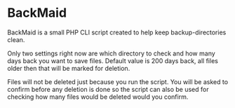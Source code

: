 BackMaid
========

BackMaid is a small PHP CLI script created to help keep backup-directories clean.

Only two settings right now are which directory to check and how many days back you want to save files. Default value is 200 days back, all files older then that will be marked for deletion.

Files will not be deleted just because you run the script. You will be asked to confirm before any deletion is done so the script can also be used for checking how many files would be deleted would you confirm.
